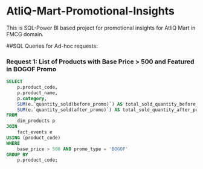 # AtliQ-Mart-Promotional-Insights
This is SQL-Power BI based project for promotional insights for AtliQ Mart in FMCG domain.

##SQL Queries for Ad-hoc requests:

### Request 1: List of Products with Base Price > 500 and Featured in BOGOF Promo

```sql
SELECT
    p.product_code,
    p.product_name,
    p.category,
    SUM(e.`quantity_sold(before_promo)`) AS total_sold_quantity_before_promo,
    SUM(e.`quantity_sold(after_promo)`) AS total_sold_quantity_after_promo
FROM
    dim_products p
JOIN
    fact_events e
USING (product_code)
WHERE
    base_price > 500 AND promo_type = 'BOGOF'
GROUP BY
    p.product_code;
